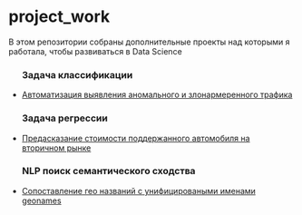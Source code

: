 # project_work

В этом репозитории собраны дополнительные проекты над которыми я работала, чтобы развиваться в Data Science

<ul><h3>Задача классификации</h3>
<li><a href='https://github.com/pilgblog/project_work/blob/main/классифиция%20трафика%20на%20нормальный%20и%20злонамеренный/Автоматизация%20выявления%20аномального%20и%20злонамеренного%20трафика.ipynb'>Автоматизация выявления аномального и злонармеренного трафика</a></li>
 
 <h3>Задача регрессии</h3>
<li><a href='https://github.com/pilgblog/project_work/blob/main/стоимость%20поддержанного%20автомобиля%20на%20вторичном%20рынке/Определение%20стоимости%20б_у%20автомобиля_new.ipynb'>Предасказание стоимости поддержанного автомобиля на вторичном рынке</a></li>

 <h3>NLP поиск семантического сходства</h3>
<li><a href='(https://github.com/pilgblog/project_work/tree/main/сопоставление%20гео%20названий%20с%20унифицированными%20именами%20geonames)https://github.com/pilgblog/project_work/tree/main/сопоставление%20гео%20названий%20с%20унифицированными%20именами%20geonames](https://github.com/pilgblog/project_work/tree/main/сопоставление%20гео%20названий%20с%20унифицированными%20именами%20geonames)https://github.com/pilgblog/project_work/tree/main/сопоставление%20гео%20названий%20с%20унифицированными%20именами%20geonames'>Сопоставление гео названий с унифицироваными именами geonames</a></li>
